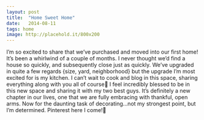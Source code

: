 ```yaml
---
layout: post
title:  "Home Sweet Home"
date:   2014-08-11
tags: home
image: http://placehold.it/800x200
---
```

I’m so excited to share that we’ve purchased and moved into our first home! It’s been a whirlwind of a couple of months. I never thought we’d find a house so quickly, and subsequently close just as quickly. We’ve upgraded in quite a few regards {size, yard, neighborhood} but the upgrade I’m most excited for is my kitchen. I can’t wait to cook and blog in this space, sharing everything along with you all of course🙂 I feel incredibly blessed to be in this new space and sharing it with my two best guys. It’s definitely a new chapter in our lives, one that we are fully embracing with thankful, open arms. Now for the daunting task of decorating…not my strongest point, but I’m determined. Pinterest here I come!🙂